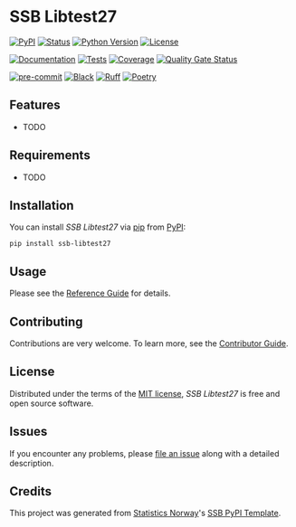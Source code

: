 # SSB Libtest27

[![PyPI](https://img.shields.io/pypi/v/ssb-libtest27.svg)][pypi status]
[![Status](https://img.shields.io/pypi/status/ssb-libtest27.svg)][pypi status]
[![Python Version](https://img.shields.io/pypi/pyversions/ssb-libtest27)][pypi status]
[![License](https://img.shields.io/pypi/l/ssb-libtest27)][license]

[![Documentation](https://github.com/statisticsnorway/ssb-libtest27/actions/workflows/docs.yml/badge.svg)][documentation]
[![Tests](https://github.com/statisticsnorway/ssb-libtest27/actions/workflows/tests.yml/badge.svg)][tests]
[![Coverage](https://sonarcloud.io/api/project_badges/measure?project=statisticsnorway_ssb-libtest27&metric=coverage)][sonarcov]
[![Quality Gate Status](https://sonarcloud.io/api/project_badges/measure?project=statisticsnorway_ssb-libtest27&metric=alert_status)][sonarquality]

[![pre-commit](https://img.shields.io/badge/pre--commit-enabled-brightgreen?logo=pre-commit&logoColor=white)][pre-commit]
[![Black](https://img.shields.io/badge/code%20style-black-000000.svg)][black]
[![Ruff](https://img.shields.io/endpoint?url=https://raw.githubusercontent.com/astral-sh/ruff/main/assets/badge/v2.json)](https://github.com/astral-sh/ruff)
[![Poetry](https://img.shields.io/endpoint?url=https://python-poetry.org/badge/v0.json)][poetry]

[pypi status]: https://pypi.org/project/ssb-libtest27/
[documentation]: https://statisticsnorway.github.io/ssb-libtest27
[tests]: https://github.com/statisticsnorway/ssb-libtest27/actions?workflow=Tests

[sonarcov]: https://sonarcloud.io/summary/overall?id=statisticsnorway_ssb-libtest27
[sonarquality]: https://sonarcloud.io/summary/overall?id=statisticsnorway_ssb-libtest27
[pre-commit]: https://github.com/pre-commit/pre-commit
[black]: https://github.com/psf/black
[poetry]: https://python-poetry.org/

## Features

- TODO

## Requirements

- TODO

## Installation

You can install _SSB Libtest27_ via [pip] from [PyPI]:

```console
pip install ssb-libtest27
```

## Usage

Please see the [Reference Guide] for details.

## Contributing

Contributions are very welcome.
To learn more, see the [Contributor Guide].

## License

Distributed under the terms of the [MIT license][license],
_SSB Libtest27_ is free and open source software.

## Issues

If you encounter any problems,
please [file an issue] along with a detailed description.

## Credits

This project was generated from [Statistics Norway]'s [SSB PyPI Template].

[statistics norway]: https://www.ssb.no/en
[pypi]: https://pypi.org/
[ssb pypi template]: https://github.com/statisticsnorway/ssb-pypitemplate
[file an issue]: https://github.com/statisticsnorway/ssb-libtest27/issues
[pip]: https://pip.pypa.io/

<!-- github-only -->

[license]: https://github.com/statisticsnorway/ssb-libtest27/blob/main/LICENSE
[contributor guide]: https://github.com/statisticsnorway/ssb-libtest27/blob/main/CONTRIBUTING.md
[reference guide]: https://statisticsnorway.github.io/ssb-libtest27/reference.html
